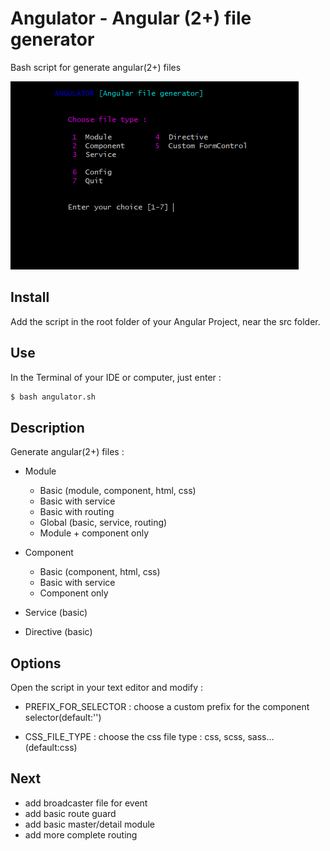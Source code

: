 # Angulator - Angular (2+) file generator

Bash script for generate angular(2+) files

![alt text](https://github.com/romainsauvez/angulator/blob/master/angulator1.PNG)


## Install 

Add the script in the root folder of your Angular Project, near the src folder.

##  Use

In the Terminal of your IDE or computer, just enter :

```bash
$ bash angulator.sh
```

##  Description

Generate angular(2+) files : 

- Module
  - Basic (module, component, html, css)
  - Basic with service
  - Basic with routing
  - Global (basic, service, routing)
  - Module + component only
  
- Component
  - Basic (component, html, css)
  - Basic with service
  - Component only
  
- Service (basic)

- Directive (basic)


## Options

Open the script in your text editor and modify : 

- PREFIX_FOR_SELECTOR : choose a custom prefix for the component selector(default:'')

- CSS_FILE_TYPE : choose the css file type : css, scss, sass...(default:css)


## Next

  - add broadcaster file for event
  - add basic route guard
  - add basic master/detail module
  - add more complete routing
  
